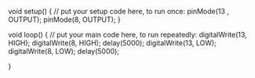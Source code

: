 void setup() {
  // put your setup code here, to run once:
pinMode(13 , OUTPUT);
pinMode(8, OUTPUT);
}

void loop() {
  // put your main code here, to run repeatedly:
digitalWrite(13, HIGH);
digitalWrite(8, HIGH);
delay(5000);
digitalWrite(13, LOW);
digitalWrite(8, LOW);
delay(5000);


}

